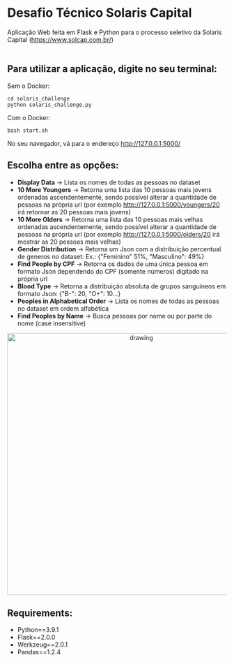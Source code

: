 # Desafio Técnico Solaris Capital

Aplicação Web feita em Flask e Python para o processo seletivo da Solaris Capital (https://www.solcap.com.br/)<br>
<br>
## Para utilizar a aplicação, digite no seu terminal:<br>
Sem o Docker:
```
cd solaris_challenge
python solaris_challenge.py
````
Com o Docker:
```
bash start.sh
```
No seu navegador, vá para o endereço http://127.0.0.1:5000/<br>
## Escolha entre as opções:<br>
- **Display Data** ->  Lista os nomes de todas as pessoas no dataset
- **10 More Youngers** -> Retorna uma lista das 10 pessoas mais jovens ordenadas ascendentemente, sendo possível alterar a quantidade de pessoas na própria url (por exemplo http://127.0.0.1:5000/youngers/20 irá retornar as 20 pessoas mais jovens)
- **10 More Olders** -> Retorna uma lista das 10 pessoas mais velhas ordenadas ascendentemente, sendo possível alterar a quantidade de pessoas na própria url (por exemplo http://127.0.0.1:5000/olders/20 irá mostrar as 20 pessoas mais velhas)
- **Gender Distribution** -> Retorna um Json com a distribuição percentual de generos no dataset: Ex.: {"Feminino" 51%, "Masculino": 49%}
- **Find People by CPF** -> Retorna os dados de uma única pessoa em formato Json dependendo do CPF (somente números) digitado na própria url
- **Blood Type** -> Retorna a distribuição absoluta de grupos sanguíneos em formato Json: {"B-": 20, "O+": 10...}
- **Peoples in Alphabetical Order** -> Lista os nomes de todas as pessoas no dataset em ordem alfabética
- **Find Peoples by Name** -> Busca pessoas por nome ou por parte do nome (case insensitive)

<p align="center">
<img src="images/url.png" alt="drawing" width="600"/>
</p>

## Requirements:
- Python==3.9.1
- Flask==2.0.0
- Werkzeug==2.0.1
- Pandas==1.2.4
